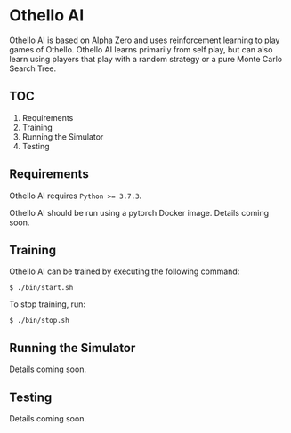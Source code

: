 # Othello AI
Othello AI is based on Alpha Zero and uses reinforcement learning to play games of Othello. Othello AI learns primarily from self play, but can also learn using players that play with a random strategy or a pure Monte Carlo Search Tree. 

## TOC
1. Requirements
2. Training
3. Running the Simulator
4. Testing

## Requirements
Othello AI requires `Python >= 3.7.3`.

Othello AI should be run using a pytorch Docker image. Details coming soon.

## Training
Othello AI can be trained by executing the following command:
```
$ ./bin/start.sh
```
To stop training, run:
```
$ ./bin/stop.sh
```

## Running the Simulator
Details coming soon.

## Testing
Details coming soon.